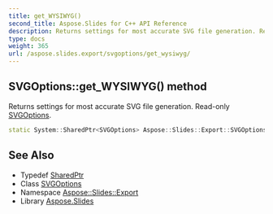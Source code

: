 ```yaml
---
title: get_WYSIWYG()
second_title: Aspose.Slides for C++ API Reference
description: Returns settings for most accurate SVG file generation. Read-only SVGOptions.
type: docs
weight: 365
url: /aspose.slides.export/svgoptions/get_wysiwyg/
---
```

## SVGOptions::get_WYSIWYG() method


Returns settings for most accurate SVG file generation. Read-only [SVGOptions](../).

```cpp
static System::SharedPtr<SVGOptions> Aspose::Slides::Export::SVGOptions::get_WYSIWYG()
```

## See Also

* Typedef [SharedPtr](../../../system/sharedptr/)
* Class [SVGOptions](../)
* Namespace [Aspose::Slides::Export](../../)
* Library [Aspose.Slides](../../../)